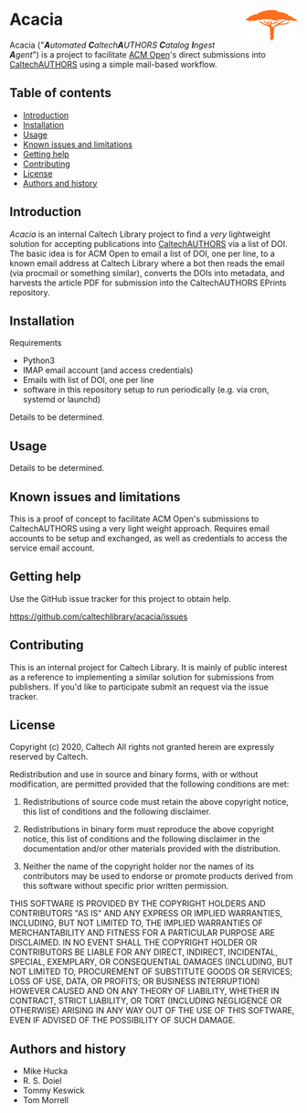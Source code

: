 Acacia<img width="18%" align="right" src=".graphics/acacia-icon.svg">
=======================================================================

Acacia ("_**A**utomated **C**altech**A**UTHORS **C**atalog **I**ngest **A**gent_") is a project to facilitate [ACM Open](https://libraries.acm.org/subscriptions-access/acmopen)'s direct submissions into [CaltechAUTHORS](https://authors.library.caltech.edu) using a simple mail-based workflow.


Table of contents
-----------------

* [Introduction](#introduction)
* [Installation](#installation)
* [Usage](#usage)
* [Known issues and limitations](#known-issues-and-limitations)
* [Getting help](#getting-help)
* [Contributing](#contributing)
* [License](#license)
* [Authors and history](#authors-and-history)


Introduction
------------

_Acacia_ is an internal Caltech Library project to find a _very_ lightweight solution for accepting publications into [CaltechAUTHORS](https://authors.library.caltech.edu) via a list of DOI. The basic idea is for ACM Open to email a list of DOI, one per line, to a known email address at Caltech Library where a bot then reads the email (via procmail or something similar), converts the DOIs into metadata, and harvests the article PDF for submission into the CaltechAUTHORS EPrints repository.

Installation
------------

Requirements

+ Python3
+ IMAP email account (and access credentials)
+ Emails with list of DOI, one per line
+ software in this repository setup to run periodically (e.g. via cron, systemd or launchd)

Details to be determined.

Usage
-----

Details to be determined.

Known issues and limitations
----------------------------

This is a proof of concept to facilitate ACM Open's submissions
to CaltechAUTHORS using a very light weight approach. Requires
email accounts to be setup and exchanged, as well as credentials
to access the service email account.

Getting help
------------

Use the GitHub issue tracker for this project to obtain help.

https://github.com/caltechlibrary/acacia/issues


Contributing
------------

This is an internal project for Caltech Library. It is mainly of
public interest as a reference to implementing a similar solution
for submissions from publishers.  If you'd like to participate
submit an request via the issue tracker.

License
-------

Copyright (c) 2020, Caltech
All rights not granted herein are expressly reserved by Caltech.

Redistribution and use in source and binary forms, with or without modification, are permitted provided that the following conditions are met:

1. Redistributions of source code must retain the above copyright notice, this list of conditions and the following disclaimer.

2. Redistributions in binary form must reproduce the above copyright notice, this list of conditions and the following disclaimer in the documentation and/or other materials provided with the distribution.

3. Neither the name of the copyright holder nor the names of its contributors may be used to endorse or promote products derived from this software without specific prior written permission.

THIS SOFTWARE IS PROVIDED BY THE COPYRIGHT HOLDERS AND CONTRIBUTORS "AS IS" AND ANY EXPRESS OR IMPLIED WARRANTIES, INCLUDING, BUT NOT LIMITED TO, THE IMPLIED WARRANTIES OF MERCHANTABILITY AND FITNESS FOR A PARTICULAR PURPOSE ARE DISCLAIMED. IN NO EVENT SHALL THE COPYRIGHT HOLDER OR CONTRIBUTORS BE LIABLE FOR ANY DIRECT, INDIRECT, INCIDENTAL, SPECIAL, EXEMPLARY, OR CONSEQUENTIAL DAMAGES (INCLUDING, BUT NOT LIMITED TO, PROCUREMENT OF SUBSTITUTE GOODS OR SERVICES; LOSS OF USE, DATA, OR PROFITS; OR BUSINESS INTERRUPTION) HOWEVER CAUSED AND ON ANY THEORY OF LIABILITY, WHETHER IN CONTRACT, STRICT LIABILITY, OR TORT (INCLUDING NEGLIGENCE OR OTHERWISE) ARISING IN ANY WAY OUT OF THE USE OF THIS SOFTWARE, EVEN IF ADVISED OF THE POSSIBILITY OF SUCH DAMAGE.


Authors and history
---------------------------

+ Mike Hucka
+ R. S. Doiel
+ Tommy Keswick
+ Tom Morrell

